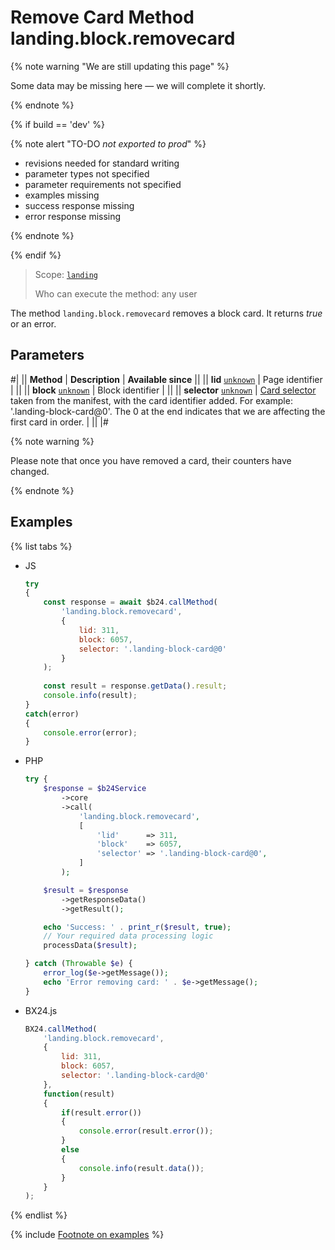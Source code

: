 # Remove Card Method landing.block.removecard

{% note warning "We are still updating this page" %}

Some data may be missing here — we will complete it shortly.

{% endnote %}

{% if build == 'dev' %}

{% note alert "TO-DO _not exported to prod_" %}

- revisions needed for standard writing
- parameter types not specified
- parameter requirements not specified
- examples missing
- success response missing
- error response missing

{% endnote %}

{% endif %}

> Scope: [`landing`](../../../scopes/permissions.md)
>
> Who can execute the method: any user

The method `landing.block.removecard` removes a block card. It returns *_true_* or an error.

## Parameters

#|
|| **Method** | **Description** | **Available since** ||
|| **lid**
[`unknown`](../../../data-types.md) | Page identifier | ||
|| **block**
[`unknown`](../../../data-types.md) | Block identifier | ||
|| **selector**
[`unknown`](../../../data-types.md) | [Card selector](../manifest.md#key-cards) taken from the manifest, with the card identifier added.
For example: '.landing-block-card@0'. The 0 at the end indicates that we are affecting the first card in order. | ||
|#

{% note warning %}

Please note that once you have removed a card, their counters have changed.

{% endnote %}

## Examples

{% list tabs %}

- JS

    ```js
    try
    {
    	const response = await $b24.callMethod(
    		'landing.block.removecard',
    		{
    			lid: 311,
    			block: 6057,
    			selector: '.landing-block-card@0'
    		}
    	);
    	
    	const result = response.getData().result;
    	console.info(result);
    }
    catch(error)
    {
    	console.error(error);
    }
    ```

- PHP

    ```php
    try {
        $response = $b24Service
            ->core
            ->call(
                'landing.block.removecard',
                [
                    'lid'      => 311,
                    'block'    => 6057,
                    'selector' => '.landing-block-card@0',
                ]
            );
    
        $result = $response
            ->getResponseData()
            ->getResult();
    
        echo 'Success: ' . print_r($result, true);
        // Your required data processing logic
        processData($result);
    
    } catch (Throwable $e) {
        error_log($e->getMessage());
        echo 'Error removing card: ' . $e->getMessage();
    }
    ```

- BX24.js

    ```js
    BX24.callMethod(
        'landing.block.removecard',
        {
            lid: 311,
            block: 6057,
            selector: '.landing-block-card@0'
        },
        function(result)
        {
            if(result.error())
            {
                console.error(result.error());
            }
            else
            {
                console.info(result.data());
            }
        }
    );
    ```

{% endlist %}

{% include [Footnote on examples](../../../../_includes/examples.md) %}